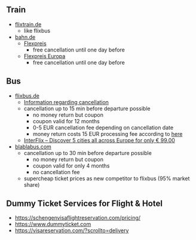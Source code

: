 ## Train
- [flixtrain.de](www.flixtrain.de)
  - like flixbus
- [bahn.de](www.bahn.de)
  - [Flexpreis](https://www.bahn.de/p/view/angebot/flexpreis.shtml)
    - free cancellation until one day before
  - [Flexpreis Europa](https://www.bahn.de/p/view/angebot/flexpreis-international) 
    - free cancellation until one day before

## Bus
- [flixbus.de](www.flixbus.de)
  - [Information regarding cancellation](https://www.flixbus.de/service/stornieren-und-umbuchen)
  - cancellation up to 15 min before departure possible
    - no money return but coupon
    - coupon valid for 12 months
    - 0-5 EUR cancellation fee depending on cancellation date
    - money return costs 15 EUR processing fee according to [here](https://www.giga.de/ratgeber/specials/flixbus-stornieren-ganz-einfach-problemlos-das-ticket-stornieren/)
  - [InterFlix – Discover 5 cities all across Europe for only € 99.00](https://interflix.flixbus.com)
- [blablabus.com](https://de.blablabus.com)
  - cancellation up to 30 min before departure possible
    - no money return but coupon
    - coupon valid for only 4 months
    - no cancellation fee
  - supercheap ticket prices as new competitor to flixbus (95% market share)

## Dummy Ticket Services for Flight & Hotel
- https://schengenvisaflightreservation.com/pricing/
- https://www.dummyticket.com
- https://visareservation.com/?scrollto=delivery
